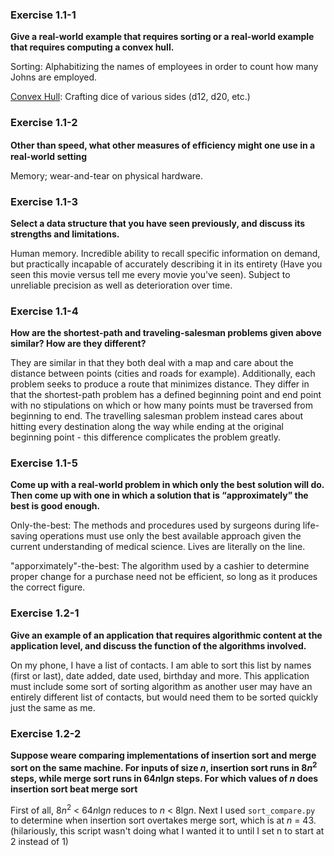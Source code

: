 ### Exercise 1.1-1
**Give a real-world example that requires sorting or a real-world example that requires computing a convex hull.**

Sorting: Alphabitizing the names of employees in order to count how many Johns are employed.

[Convex Hull](https://en.wikipedia.org/wiki/Convex_hull): Crafting dice of various sides (d12, d20, etc.)

### Exercise 1.1-2
**Other than speed, what other measures of efﬁciency might one use in a real-world setting**

Memory; wear-and-tear on physical hardware.

### Exercise 1.1-3
**Select a data structure that you have seen previously, and discuss its strengths and limitations.**

Human memory. Incredible ability to recall specific information on demand, but practically incapable of accurately describing it in its entirety (Have you seen this movie versus tell me every movie you've seen). Subject to unreliable precision as well as deterioration over time.

### Exercise 1.1-4
**How are the shortest-path and traveling-salesman problems given above similar? How are they different?**

They are similar in that they both deal with a map and care about the distance between points (cities and roads for example). Additionally, each problem seeks to produce a route that minimizes distance. They differ in that the shortest-path problem has a defined beginning point and end point with no stipulations on which or how many points must be traversed from beginning to end. The travelling salesman problem instead cares about hitting every destination along the way while ending at the original beginning point - this difference complicates the problem greatly.

### Exercise 1.1-5
**Come up with a real-world problem in which only the best solution will do. Then come up with one in which a solution that is “approximately” the best is good enough.**

Only-the-best: The methods and procedures used by surgeons during life-saving operations must use only the best available approach given the current understanding of medical science. Lives are literally on the line.

"apporximately"-the-best: The algorithm used by a cashier to determine proper change for a purchase need not be efficient, so long as it produces the correct figure.

### Exercise 1.2-1
**Give an example of an application that requires algorithmic content at the application level, and discuss the function of the algorithms involved.**

On my phone, I have a list of contacts. I am able to sort this list by names (first or last), date added, date used, birthday and more. This application must include some sort of sorting algorithm as another user may have an entirely different list of contacts, but would need them to be sorted quickly just the same as me.

### Exercise 1.2-2
**Suppose weare comparing implementations of insertion sort and merge sort on the same machine. For inputs of size *n*, insertion sort runs in 8*n*<sup>2</sup> steps, while merge sort runs in 64*n*lg*n* steps. For which values of *n* does insertion sort beat merge sort**

First of all, 8*n*<sup>2</sup> < 64*n*lg*n* reduces to *n* < 8lg*n*. Next I used `sort_compare.py` to determine when insertion sort overtakes merge sort, which is at *n* = 43. (hilariously, this script wasn't doing what I wanted it to until I set n to start at 2 instead of 1)